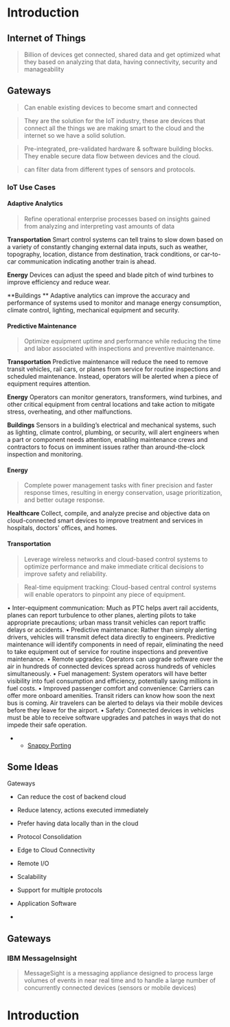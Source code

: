 Introduction
==

## Internet of Things

> Billion of devices get connected, shared data and get optimized what they based on analyzing that data, having connectivity, security and manageability


## Gateways

> Can enable existing devices to become smart and connected

> They are the solution for the IoT industry, these are devices that connect all the things we are making smart to the cloud and the internet so we have a solid solution.

> Pre-integrated, pre-validated hardware & software building blocks. They enable secure data flow between devices and the cloud.

> can filter data from different types of sensors and protocols.


### IoT Use Cases



#### Adaptive Analytics

> Refine operational enterprise processes based on insights gained from analyzing and interpreting vast amounts of data

**Transportation** Smart control systems can tell trains to slow down based on a variety of constantly changing external data inputs, such as weather, topography, location, distance from destination, track conditions, or car-to-car communication indicating another train is ahead.

**Energy** Devices can adjust the speed and blade pitch of wind turbines to improve efficiency and reduce wear.

**Buildings ** Adaptive analytics can improve the accuracy and performance of systems used to monitor and manage energy consumption, climate control, lighting, mechanical equipment and security.

#### Predictive Maintenance

> Optimize equipment uptime and performance while reducing the time and labor associated with inspections and preventive maintenance.

**Transportation** Predictive maintenance will reduce the need to remove transit vehicles, rail cars, or planes from service for routine inspections and scheduled maintenance. Instead, operators will be alerted when a piece of equipment requires attention.

**Energy** Operators can monitor generators, transformers, wind turbines, and other critical equipment from central locations and take action to mitigate stress, overheating, and other malfunctions.

**Buildings** Sensors in a building’s electrical and mechanical systems, such as lighting, climate control, plumbing, or security, will alert engineers when a part or component needs attention, enabling maintenance crews and contractors to focus on imminent issues rather than around-the-clock inspection and monitoring.

#### Energy

> Complete power management tasks with finer precision and faster response times, resulting in energy conservation, usage prioritization, and better outage response.

**Healthcare** Collect, compile, and analyze precise and objective data on cloud-connected smart devices to improve treatment and services in hospitals, doctors' offices, and homes.


#### Transportation

> Leverage wireless networks and cloud-based control systems to optimize performance and make immediate critical decisions to improve safety and reliability.

> Real-time equipment tracking: Cloud-based central control systems will enable operators to pinpoint any piece of equipment.

• Inter-equipment communication: Much as PTC helps avert rail accidents, planes can report turbulence to other planes, alerting pilots to take appropriate precautions; urban mass transit vehicles can report traffic delays or accidents.
• Predictive maintenance: Rather than simply alerting drivers, vehicles will transmit defect data directly to engineers. Predictive maintenance will identify components in need of repair, eliminating the need to take equipment out of service for routine inspections and preventive maintenance.
• Remote upgrades: Operators can upgrade software over the air in hundreds of connected devices spread across hundreds of vehicles simultaneously.
• Fuel management: System operators will have better visibility into fuel consumption and efficiency, potentially saving millions in fuel costs.
• Improved passenger comfort and convenience: Carriers can offer more onboard amenities. Transit riders can know how soon the next bus is coming. Air travelers can be alerted to delays via their mobile devices before they leave for the airport.
• Safety: Connected devices in vehicles must be able to receive software upgrades and patches in ways that do not impede their safe operation.

- - [Snappy Porting](https://ograblog.wordpress.com/2015/01/25/porting-ubuntu-snappy-to-a-yet-unsupported-armhf-board/)

## Some Ideas

Gateways

- Can reduce the cost of backend cloud
- Reduce latency, actions executed immediately
- Prefer having data locally than in the cloud
- Protocol Consolidation

- Edge to Cloud Connectivity
- Remote I/O
- Scalability
- Support for multiple protocols
- Application Software
- 
## Gateways


### IBM MessageInsight

> MessageSight is a messaging appliance designed to process large volumes of events in near real time and to handle a large number of concurrently connected devices (sensors or mobile devices)

# Introduction

